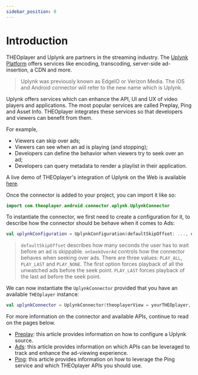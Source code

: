 ```yaml
---
sidebar_position: 0
---
```


# Introduction

THEOplayer and Uplynk are partners in the streaming industry. The [Uplynk Platform](https://www.uplynk.com/) offers services like encoding, transcoding, server-side ad-insertion, a CDN and more.


> Uplynk was previously known as EdgeIO or Verizon Media. The iOS and Android connector will refer to the new name which is Uplynk.

Uplynk offers services which can enhance the API, UI and UX of video players and applications. The most popular services are called Preplay, Ping and Asset Info. THEOplayer integrates these services so that developers and viewers can benefit from them.

For example,

- Viewers can skip over ads;
- Viewers can see when an ad is playing (and stopping);
- Developers can define the behavior when viewers try to seek over an ad;
- Developers can query metadata to render a playlist in their application.

A live demo of THEOplayer's integration of Uplynk on the Web is available [here](https://cdn.theoplayer.com/demos/verizon-media/index.html).

Once the connector is added to your project, you can import it like so: 

```kotlin
import com.theoplayer.android.connector.uplynk.UplynkConnector
```

To instantiate the connector, we first need to create a configuration for it, to describe how the connector should be behave when it comes to Ads: 

```kotlin
val uplynkConfiguration = UplynkConfiguration(defaultSkipOffset: ..., onSeekOverAd: ...)
```
> `defaultSkipOffset` describes how many seconds the user has to wait before an ad is skippable. `onSeekOverAd` controls how the connector behaves when seeking over ads. There are three values: `PLAY_ALL`, `PLAY_LAST` and `PLAY_NONE`. The first option forces playback of all the unwatched ads before the seek point. `PLAY_LAST` forces playback of the last ad before the seek point. 

We can now instantiate the `UplynkConnector` provided that you have an available `THEOplayer` instance: 

```kotlin
val uplynkConnector = UplynkConnector(theoplayerView = yourTHEOplayer, uplynkConfiguration = uplynkConfiguration)
```

For more information on the connector and available APIs, continue to read on the pages below.

- [Preplay](preplay.md): this article provides information on how to configure a Uplynk source.
- [Ads](ads.md): this article provides information on which APIs can be leveraged to track and enhance the ad-viewing experience.
- [Ping](ping.md): this article provides information on how to leverage the Ping service and which THEOplayer APIs you should use.

